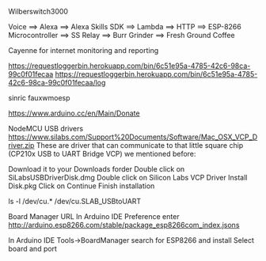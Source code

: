 Wilberswitch3000

Voice ==> Alexa ==> Alexa Skills SDK ==> Lambda ==> HTTP ==> ESP-8266 Microcontroller ==> SS Relay ==> Burr Grinder ==> Fresh Ground Coffee

Cayenne for internet monitoring and reporting

https://requestloggerbin.herokuapp.com/bin/6c51e95a-4785-42c6-98ca-99c0f01fecaa
https://requestloggerbin.herokuapp.com/bin/6c51e95a-4785-42c6-98ca-99c0f01fecaa/log

sinric
fauxwmoesp

https://www.arduino.cc/en/Main/Donate

NodeMCU USB drivers
https://www.silabs.com/Support%20Documents/Software/Mac_OSX_VCP_Driver.zip
These are driver that can communicate to that little square chip (CP210x USB to UART Bridge VCP) we mentioned before:

Download it to your Downloads forder
Double click on SiLabsUSBDriverDisk.dmg
Double click on Silicon Labs VCP Driver Install Disk.pkg
Click on Continue
Finish installation

ls -l /dev/cu.*
/dev/cu.SLAB_USBtoUART

Board Manager URL
In Arduino IDE Preference enter http://arduino.esp8266.com/stable/package_esp8266com_index.jsons

In Arduino IDE
Tools->BoardManager search for ESP8266 and install
Select board and port

